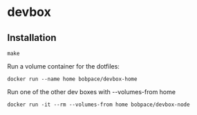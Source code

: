 # devbox

## Installation

```
make
```

Run a volume container for the dotfiles:

    docker run --name home bobpace/devbox-home

Run one of the other dev boxes with --volumes-from home

    docker run -it --rm --volumes-from home bobpace/devbox-node
